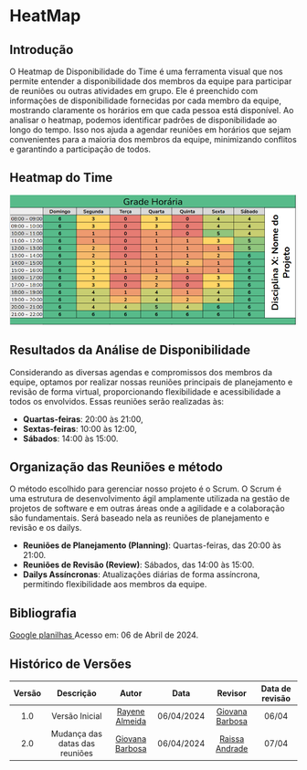 
# **HeatMap**

## Introdução
O Heatmap de Disponibilidade do Time é uma ferramenta visual que nos permite entender a disponibilidade dos membros da equipe para participar de reuniões ou outras atividades em grupo. Ele é preenchido com informações de disponibilidade fornecidas por cada membro da equipe, mostrando claramente os horários em que cada pessoa está disponível. Ao analisar o heatmap, podemos identificar padrões de disponibilidade ao longo do tempo. Isso nos ajuda a agendar reuniões em horários que sejam convenientes para a maioria dos membros da equipe, minimizando conflitos e garantindo a participação de todos.

## Heatmap do Time
![Heatmap do grupo4](assets/heatmap.png)

## Resultados da Análise de Disponibilidade
Considerando as diversas agendas e compromissos dos membros da equipe, optamos por realizar nossas reuniões principais de planejamento e revisão de forma virtual, proporcionando flexibilidade e acessibilidade a todos os envolvidos. Essas reuniões serão realizadas às:
- **Quartas-feiras**: 20:00 às 21:00,
- **Sextas-feiras**: 10:00 às 12:00,
- **Sábados**: 14:00 às 15:00.

## Organização das Reuniões e método


O método escolhido para gerenciar nosso projeto é o Scrum. O Scrum é uma estrutura de desenvolvimento ágil amplamente utilizada na gestão de projetos de software e em outras áreas onde a agilidade e a colaboração são fundamentais. Será baseado nela as reuniões de planejamento e revisão e os dailys.

- **Reuniões de Planejamento (Planning)**: Quartas-feiras, das 20:00 às 21:00.
- **Reuniões de Revisão (Review)**: Sábados, das 14:00 às 15:00.
- **Dailys Assíncronas**: Atualizações diárias de forma assíncrona, permitindo flexibilidade aos membros da equipe.

## Bibliografia
[Google planilhas ](https://docs.google.com/spreadsheets/d/1-f5IZgH8TP62LMIYTtS3V4iItvkGhwRnNfNDbIRDzP8/edit#gid=96807035)  Acesso em: 06 de Abril de 2024.

## **Histórico de Versões**

| Versão |          Descrição              |     Autor      |      Data      |   Revisor     |    Data de revisão    |  
|:------:|:-------------------------------:|:--------------:|:--------------:|:-------------:|:---------------------:|
|  1.0   | Versão Inicial                    |   [Rayene Almeida](https://github.com/rayenealmeida)      |   06/04/2024   |       [Giovana Barbosa ](https://github.com/gio221)        |     06/04                 |
|  2.0   | Mudança das datas das reuniões                   |   [Giovana Barbosa ](https://github.com/gio221)      |   06/04/2024   |  [Raissa Andrade ](https://github.com/RaissaAndradeS)            |       07/04               |

